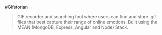 #Gifstorian
>GIF recorder and searching tool where users can find and store .gif files that best capture their range of online emotions.
>Built using the MEAN (MongoDB, Express, Angular and Node) Stack.
